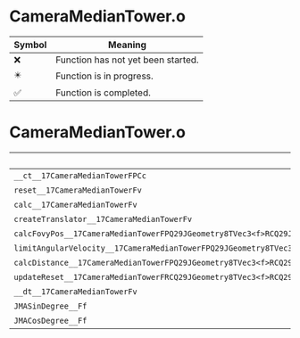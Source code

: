 # CameraMedianTower.o
| Symbol | Meaning 
| ------------- | ------------- 
| :x: | Function has not yet been started. 
| :eight_pointed_black_star: | Function is in progress. 
| :white_check_mark: | Function is completed. 


# CameraMedianTower.o
| Symbol | Decompiled? |
| ------------- | ------------- |
| `__ct__17CameraMedianTowerFPCc` | :white_check_mark: |
| `reset__17CameraMedianTowerFv` | :white_check_mark: |
| `calc__17CameraMedianTowerFv` | :x: |
| `createTranslator__17CameraMedianTowerFv` | :white_check_mark: |
| `calcFovyPos__17CameraMedianTowerFPQ29JGeometry8TVec3<f>RCQ29JGeometry8TVec3<f>RCQ29JGeometry8TVec3<f>RCQ29JGeometry8TVec3<f>` | :x: |
| `limitAngularVelocity__17CameraMedianTowerFPQ29JGeometry8TVec3<f>PQ29JGeometry8TVec3<f>RCQ29JGeometry8TVec3<f>RCQ29JGeometry8TVec3<f>RCQ29JGeometry8TVec3<f>` | :x: |
| `calcDistance__17CameraMedianTowerFPQ29JGeometry8TVec3<f>RCQ29JGeometry8TVec3<f>` | :x: |
| `updateReset__17CameraMedianTowerFRCQ29JGeometry8TVec3<f>RCQ29JGeometry8TVec3<f>RCQ29JGeometry8TVec3<f>` | :x: |
| `__dt__17CameraMedianTowerFv` | :white_check_mark: |
| `JMASinDegree__Ff` | :x: |
| `JMACosDegree__Ff` | :x: |
